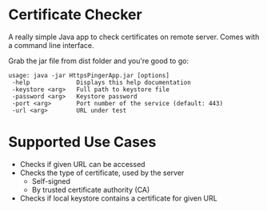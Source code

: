 # Certificate Checker
A really simple Java app to check certificates on remote server. Comes with a command line interface.

Grab the jar file from dist folder and you're good to go:
```
usage: java -jar HttpsPingerApp.jar [options]
 -help             Displays this help documentation
 -keystore <arg>   Full path to keystore file
 -password <arg>   Keystore password
 -port <arg>       Port number of the service (default: 443)
 -url <arg>        URL under test
```

# Supported Use Cases
* Checks if given URL can be accessed
* Checks the type of certificate, used by the server
   * Self-signed
   * By trusted certificate authority (CA)
* Checks if local keystore contains a certificate for given URL
